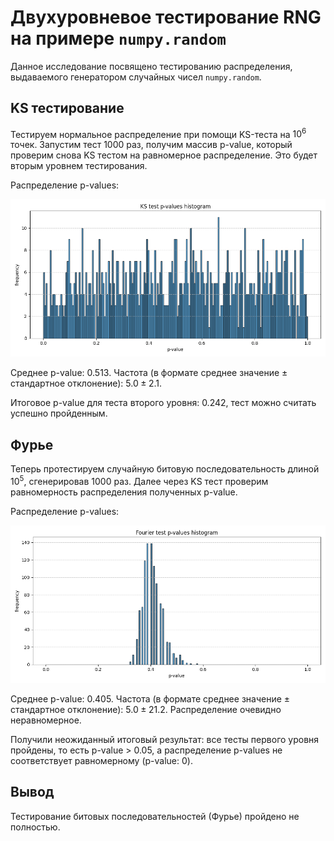 # Двухуровневое тестирование RNG на примере `numpy.random`

Данное исследование посвящено тестированию распределения,
выдаваемого генератором случайных чисел `numpy.random`.

## KS тестирование

Тестируем нормальное распределение при помощи KS-теста на $10^6$ точек.
Запустим тест 1000 раз, получим массив p-value, который проверим снова KS
тестом на равномерное распределение. Это будет вторым уровнем тестирования.

Распределение p-values:

![Alt text](graphs/ks_test.png?raw=true)

Среднее p-value: $0.513$. Частота (в формате среднее значение $\pm$ стандартное отклонение):
$5.0\pm2.1$.

Итоговое p-value для теста второго уровня: $0.242$, тест можно считать успешно пройденным.

## Фурье

Теперь протестируем случайную битовую последовательность длиной $10^5$,
сгенерировав 1000 раз. Далее через KS тест проверим равномерность распределения
полученных p-value.

Распределение p-values:

![Alt text](graphs/fourier_test.png?raw=true)

Среднее p-value: $0.405$. Частота (в формате среднее значение $\pm$ стандартное отклонение):
$5.0\pm21.2$. Распределение очевидно неравномерное.

Получили неожиданный итоговый результат: все тесты первого уровня пройдены, то есть
p-value > 0.05, а распределение p-values не соответствует равномерному (p-value: 0).

## Вывод

Тестирование битовых последовательностей (Фурье) пройдено не полностью.

